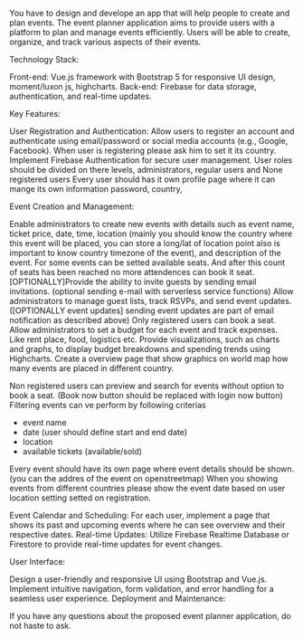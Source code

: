 You have to design and develope an app that will help people to create and plan events.
 The event planner application aims to provide users with a platform to plan and manage events efficiently. 
Users will be able to create, organize, and track various aspects of their events.

Technology Stack:

Front-end: Vue.js framework with Bootstrap 5 for responsive UI design, moment/luxon js, highcharts.
Back-end: Firebase for data storage, authentication, and real-time updates.

Key Features:

User Registration and Authentication:
Allow users to register an account and authenticate using email/password or social media accounts (e.g., Google, Facebook). When user is registering please ask him to set it its country.
Implement Firebase Authentication for secure user management.
User roles should be divided on there levels, administrators, regular users and None registered users
Every user should has it own profile page where it can mange its own information password, country,

Event Creation and Management:

Enable administrators to create new events with details such as event name, ticket price, date, time, location (mainly you should know the country where this event will be placed,
you can store a long/lat of location point also is important to know country timezone of the event), and description of the event.
For some events can be setted available seats. And after this count of seats has been reached no more attendences can book it seat.
[OPTIONALLY]Provide the ability to invite guests by sending email invitations. (optional sending e-mail with serverless service functions)
Allow administrators to manage guest lists, track RSVPs, and send event updates. ([OPTIONALLY event updates] sending event updates are part of email notification as described above)
Only registered users can book a seat.
Allow administrators to set a budget for each event and track expenses. Like rent place, food, logistics etc.
Provide visualizations, such as charts and graphs, to display budget breakdowns and spending trends using Highcharts.
Create a overview page that show graphics on world map how many events are placed in different country.

Non registered users can preview and search for events without option to book a seat. (Book now button should be replaced with login now button)
Filtering events can ve perform by following criterias
- event name
- date (user should define start and end date)
- location
- available tickets (available/sold)

Every event should have its own page where event details should be shown. (you can the addres of the event on openstreetmap)
When you showing events from different countries please show the event date based on user location setting setted on registration. 


Event Calendar and Scheduling:
For each user, implement a page that shows its past and upcoming events where he can see overview and their respective dates. 
Real-time Updates:
Utilize Firebase Realtime Database or Firestore to provide real-time updates for event changes.

User Interface:

Design a user-friendly and responsive UI using Bootstrap and Vue.js.
Implement intuitive navigation, form validation, and error handling for a seamless user experience.
Deployment and Maintenance:

If you have any questions about the proposed event planner application, do not haste to ask.

